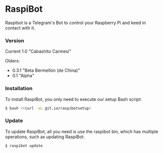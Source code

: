 # RaspiBot
Raspibot is a Telegram's Bot to control your Raspberry Pi and keed in contact with it.

### Version
Current 1.0 "Cabashito Carmesi"

Olders:  
- 0.3.1 "Beta Bermellón (de China)"  
- 0.1 "Alpha"

### Installation
To install RaspiBot, you only need to execute our setup Bash script:

```sh
$ bash <(curl -sL git.io/raspibotsetup)
```

### Update
To update RaspiBot, all you need is use the raspibot bin, which has multiple operations, such as updating RaspiBot:

```sh
$ raspibot update
```

